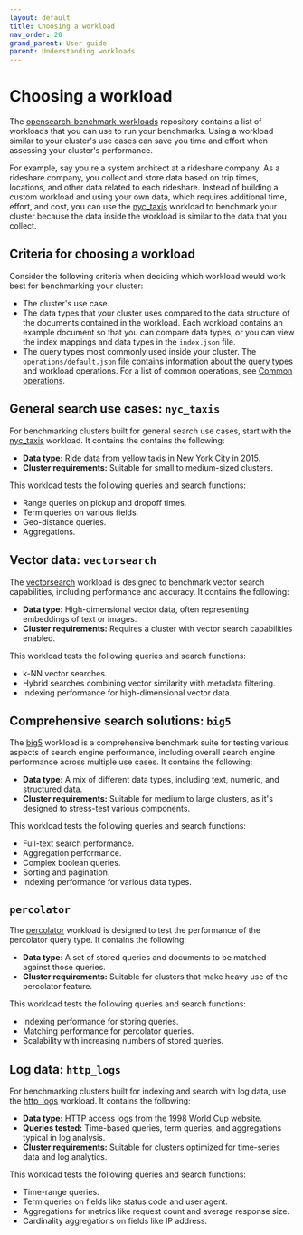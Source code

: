 ```yaml
---
layout: default
title: Choosing a workload
nav_order: 20
grand_parent: User guide
parent: Understanding workloads
---
```


# Choosing a workload

The [opensearch-benchmark-workloads](https://github.com/opensearch-project/opensearch-benchmark-workloads) repository contains a list of workloads that you can use to run your benchmarks. Using a workload similar to your cluster's use cases can save you time and effort when assessing your cluster's performance. 

For example, say you're a system architect at a rideshare company. As a rideshare company, you collect and store data based on trip times, locations, and other data related to each rideshare. Instead of building a custom workload and using your own data, which requires additional time, effort, and cost, you can use the [nyc_taxis](https://github.com/opensearch-project/opensearch-benchmark-workloads/tree/main/nyc_taxis) workload to benchmark your cluster because the data inside the workload is similar to the data that you collect. 

## Criteria for choosing a workload

Consider the following criteria when deciding which workload would work best for benchmarking your cluster:

- The cluster's use case. 
- The data types that your cluster uses compared to the data structure of the documents contained in the workload. Each workload contains an example document so that you can compare data types, or you can view the index mappings and data types in the `index.json` file.
- The query types most commonly used inside your cluster. The `operations/default.json` file contains information about the query types and workload operations. For a list of common operations, see [Common operations]({{site.url}}{{site.baseurl}}/benchmark/user-guide/understanding-workloads/common-operations/).

## General search use cases: `nyc_taxis`

For benchmarking clusters built for general search use cases, start with the [nyc_taxis](https://github.com/opensearch-project/opensearch-benchmark-workloads/tree/main/nyc_taxis) workload. It contains the contains the following:

- **Data type:** Ride data from yellow taxis in New York City in 2015.
- **Cluster requirements:** Suitable for small to medium-sized clusters.

This workload tests the following queries and search functions:

- Range queries on pickup and dropoff times.
- Term queries on various fields.
- Geo-distance queries.
- Aggregations.

## Vector data: `vectorsearch`

The [vectorsearch](https://github.com/opensearch-project/opensearch-benchmark-workloads/tree/main/vectorsearch)  workload is designed to benchmark vector search capabilities, including performance and accuracy. It contains the following:

- **Data type:** High-dimensional vector data, often representing embeddings of text or images.
- **Cluster requirements:** Requires a cluster with vector search capabilities enabled.

This workload tests the following queries and search functions:

- k-NN vector searches.
- Hybrid searches combining vector similarity with metadata filtering.
- Indexing performance for high-dimensional vector data.

## Comprehensive search solutions: `big5`

The [big5](https://github.com/opensearch-project/opensearch-benchmark-workloads/tree/main/big5) workload is a comprehensive benchmark suite for testing various aspects of search engine performance, including overall search engine performance across multiple use cases. It contains the following:

- **Data type:** A mix of different data types, including text, numeric, and structured data.
- **Cluster requirements:** Suitable for medium to large clusters, as it's designed to stress-test various components.

This workload tests the following queries and search functions:

- Full-text search performance.
- Aggregation performance.
- Complex boolean queries.
- Sorting and pagination.
- Indexing performance for various data types.

## `percolator`

The [percolator](https://github.com/opensearch-project/opensearch-benchmark-workloads/tree/main/percolator) workload is designed to test the performance of the percolator query type. It contains the following:

- **Data type:** A set of stored queries and documents to be matched against those queries.
- **Cluster requirements:** Suitable for clusters that make heavy use of the percolator feature.

This workload tests the following queries and search functions:

- Indexing performance for storing queries.
- Matching performance for percolator queries.
- Scalability with increasing numbers of stored queries.

## Log data: `http_logs`

For benchmarking clusters built for indexing and search with log data, use the [http_logs](https://github.com/opensearch-project/opensearch-benchmark-workloads/tree/main/http_logs) workload. It contains the following:

- **Data type:** HTTP access logs from the 1998 World Cup website.
- **Queries tested:** Time-based queries, term queries, and aggregations typical in log analysis.
- **Cluster requirements:** Suitable for clusters optimized for time-series data and log analytics.

This workload tests the following queries and search functions:

- Time-range queries.
- Term queries on fields like status code and user agent.
- Aggregations for metrics like request count and average response size.
- Cardinality aggregations on fields like IP address.
